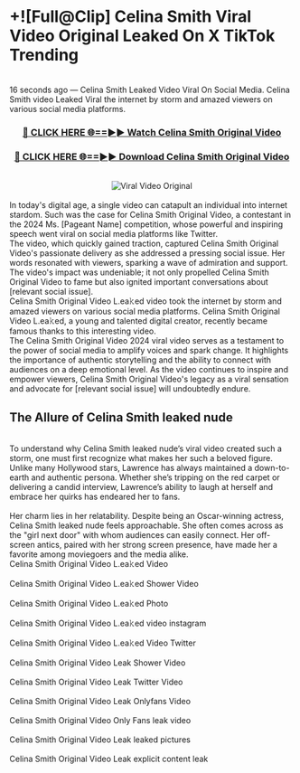 # +![Full@Clip] Celina Smith Viral Video Original Leaked On X TikTok Trending
<br>
16 seconds ago — Celina Smith Leaked Video Viral On Social Media. Celina Smith video Leaked Viral the internet by storm and amazed viewers on various social media platforms.
<br>
<div align="center">
<h3><a href="https://bestclip.site?title=Celina_Smith&ref=git" rel="nofollow">🔴 CLICK HERE 🌐==►► Watch Celina Smith Original Video</a></h3>
<h3><a href="https://bestclip.site?title=Celina_Smith&ref=git" rel="nofollow">🔴 CLICK HERE 🌐==►► Download Celina Smith Original Video</a></h3>
<br>
<a href="https://bestclip.site?title=Celina_Smith&ref=git" rel="nofollow" data-target="animated-image.originalLink"><img src="https://i.ibb.co.com/xMMVF88/686577567.gif" alt="Viral Video Original" style="max-width: 100%; display: inline-block;" data-target="animated-image.originalImage"></a>
</div>
<br>
In today's digital age, a single video can catapult an individual into internet stardom. Such was the case for Celina Smith Original Video, a contestant in the 2024 Ms. [Pageant Name] competition, whose powerful and inspiring speech went viral on social media platforms like Twitter.
<br>
The video, which quickly gained traction, captured Celina Smith Original Video's passionate delivery as she addressed a pressing social issue. Her words resonated with viewers, sparking a wave of admiration and support. The video's impact was undeniable; it not only propelled Celina Smith Original Video to fame but also ignited important conversations about [relevant social issue].
<br>
Celina Smith Original Video L.ea𝚔ed video took the internet by storm and amazed viewers on various social media platforms. Celina Smith Original Video L.ea𝚔ed, a young and talented digital creator, recently became famous thanks to this interesting video.
<br>
The Celina Smith Original Video 2024 viral video serves as a testament to the power of social media to amplify voices and spark change. It highlights the importance of authentic storytelling and the ability to connect with audiences on a deep emotional level. As the video continues to inspire and empower viewers, Celina Smith Original Video's legacy as a viral sensation and advocate for [relevant social issue] will undoubtedly endure.
<br>
<h2>The Allure of Celina Smith leaked nude</h2>
<br>
To understand why Celina Smith leaked nude’s viral video created such a storm, one must first recognize what makes her such a beloved figure. Unlike many Hollywood stars, Lawrence has always maintained a down-to-earth and authentic persona. Whether she’s tripping on the red carpet or delivering a candid interview, Lawrence’s ability to laugh at herself and embrace her quirks has endeared her to fans.
<br><br>
Her charm lies in her relatability. Despite being an Oscar-winning actress, Celina Smith leaked nude feels approachable. She often comes across as the "girl next door" with whom audiences can easily connect. Her off-screen antics, paired with her strong screen presence, have made her a favorite among moviegoers and the media alike.
<br>
Celina Smith Original Video L.ea𝚔ed Video
<br><br>
Celina Smith Original Video L.ea𝚔ed Shower Video
<br><br>
Celina Smith Original Video L.ea𝚔ed Photo
<br><br>
Celina Smith Original Video L.ea𝚔ed video instagram
<br><br>
Celina Smith Original Video L.ea𝚔ed Video Twitter
<br><br>
Celina Smith Original Video Leak Shower Video
<br><br>
Celina Smith Original Video Leak Twitter Video
<br><br>
Celina Smith Original Video Leak Onlyfans Video
<br><br>
Celina Smith Original Video Only Fans leak video
<br><br>
Celina Smith Original Video Leak leaked pictures
<br><br>
Celina Smith Original Video Leak explicit content leak